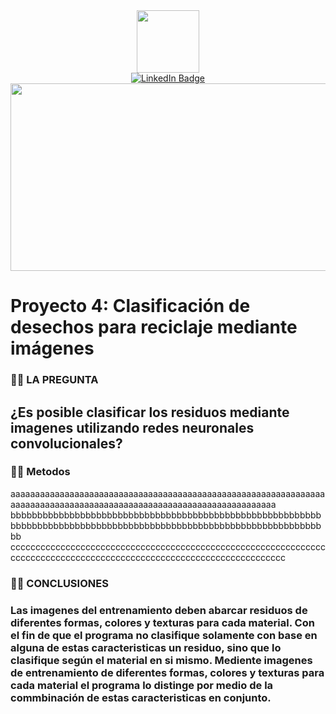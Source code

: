 <div id="header" align="center">
  <img src="https://media.giphy.com/media/M9gbBd9nbDrOTu1Mqx/giphy.gif" width="100"/>
</div>

<div id="badges" align="center">
  <a href="[your-linkedin-URL](https://www.linkedin.com/in/daniel-fabi%C3%A1n-hern%C3%A1ndez-g%C3%B3mez-05a43b221/)">
    <img src="https://img.shields.io/badge/LinkedIn-blue?style=for-the-badge&logo=linkedin&logoColor=white" alt="LinkedIn Badge"/>
  </a>
</div>

<div align="center">
  <img src="https://media.giphy.com/media/dWesBcTLavkZuG35MI/giphy.gif" width="600" height="300"/>
</div>

# Proyecto 4: Clasificación de desechos para reciclaje mediante imágenes

### :man_technologist: LA PREGUNTA

## ¿Es posible clasificar los residuos mediante imagenes utilizando redes neuronales convolucionales?

### :man_technologist: Metodos

aaaaaaaaaaaaaaaaaaaaaaaaaaaaaaaaaaaaaaaaaaaaaaaaaaaaaaaaaaaaaaaaaaaaaaaaaaaaaaaaaaaaaaaaaaaaaaaaaaaaaaaaaaaaaaaaaaaaaa
bbbbbbbbbbbbbbbbbbbbbbbbbbbbbbbbbbbbbbbbbbbbbbbbbbbbbbbbbbbbbbbbbbbbbbbbbbbbbbbbbbbbbbbbbbbbbbbbbbbbbbbbbbbbbbbbbbbbbb
cccccccccccccccccccccccccccccccccccccccccccccccccccccccccccccccccccccccccccccccccccccccccccccccccccccccccccccccccccccc


### :man_technologist: CONCLUSIONES

### Las imagenes del entrenamiento deben abarcar residuos de diferentes formas, colores y texturas para cada material. Con el fin de que el programa no clasifique solamente con base en alguna de estas caracteristicas un residuo, sino que lo clasifique según el material en si mismo. Mediente imagenes de entrenamiento de diferentes formas, colores y texturas para cada material el programa lo distinge por medio de la commbinación de estas caracteristicas en conjunto.


